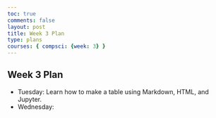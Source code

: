 ```yaml
---
toc: true
comments: false
layout: post
title: Week 3 Plan 
type: plans
courses: { compsci: {week: 3} }
---
```


## Week 3 Plan
- Tuesday: Learn how to make a table using Markdown, HTML, and Jupyter.
- Wednesday: 